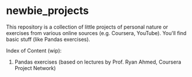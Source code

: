 # newbie_projects
This repository is a collection of little projects of personal nature or exercises from various online sources (e.g. Coursera, YouTube). You'll find basic stuff (like Pandas exercises).

Index of Content (wip):
1. Pandas exercises (based on lectures by Prof. Ryan Ahmed, Coursera Project Network)
